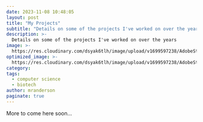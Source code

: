 ```yaml
---
date: 2023-11-08 10:48:05
layout: post
title: "My Projects"
subtitle: "Details on some of the projects I've worked on over the years"
description: >-
  Details on some of the projects I've worked on over the years
image: >-
  https://res.cloudinary.com/dsyak6tlh/image/upload/v1699597238/AdobeStock_237619432-scaled_v1v3z2-Neural_Network_xel5vv.jpg
optimized_image: >- 
  https://res.cloudinary.com/dsyak6tlh/image/upload/v1699597238/AdobeStock_237619432-scaled_v1v3z2-Neural_Network_xel5vv.jpg
category: 
tags:
  - computer science
  - biotech
author: mranderson
paginate: true
---
```

More to come here soon...
